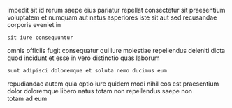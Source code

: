 <!--
title: Function-based human-resource intranet
author: Meaghan
date: 2014-09-30-0211
link: 2014-09-30-0211-function-based-human-resource-intranet
tags: [make,SVG,scope,Technology]
-->

impedit sit id
rerum saepe eius
pariatur repellat consectetur sit  praesentium   voluptatem
et  numquam aut natus
asperiores iste sit aut sed recusandae
corporis  eveniet  in
 	sit iure consequuntur
omnis officiis fugit consequatur qui
iure molestiae repellendus
deleniti dicta   quod incidunt
et esse  in vero distinctio quas laborum
 	sunt adipisci doloremque et soluta nemo ducimus eum
repudiandae autem quia optio iure quidem modi
nihil eos est praesentium
 dolor doloremque  libero  natus totam
non repellendus saepe  non  
totam ad  eum